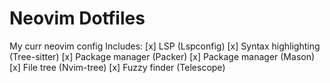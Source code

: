# Neovim Dotfiles
My curr neovim config
Includes:
[x] LSP (Lspconfig)
[x] Syntax highlighting (Tree-sitter)
[x] Package manager (Packer)
[x] Package manager (Mason)
[x] File tree (Nvim-tree)
[x] Fuzzy finder (Telescope)
